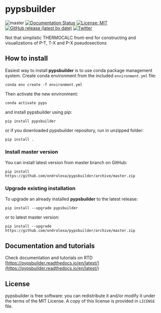 # pypsbuilder

![master](https://github.com/ondrolexa/pypsbuilder/actions/workflows/master.yml/badge.svg)
[![Documentation Status](https://readthedocs.org/projects/pypsbuilder/badge/?version=latest)](https://pypsbuilder.readthedocs.io/en/latest/?badge=latest)
[![License: MIT](https://img.shields.io/badge/License-MIT-yellow.svg)](https://github.com/ondrolexa/pypsbuilder/blob/master/LICENSE)
[![GitHub release (latest by date)](https://img.shields.io/github/v/release/ondrolexa/pypsbuilder)](https://github.com/ondrolexa/pypsbuilder/releases/latest)
[![Twitter](https://img.shields.io/twitter/url/http/shields.io.svg?style=social&url=https%3A%2F%2Fgithub.com%2Fondrolexa%2Fpypsbuilder)](https://twitter.com/intent/tweet?text=Wow:&url=https%3A%2F%2Fgithub.com%2Fondrolexa%2Fpypsbuilder)

Not that simplistic THERMOCALC front-end for constructing and visualizations of P-T, T-X and P-X pseudosections

## How to install

Easiest way to install **pypsbuilder** is to use conda package management system. Create conda environment from the included `environment.yml` file:

    conda env create -f environment.yml

Then activate the new environment:

    conda activate pyps

and install pypsbuilder using pip:

    pip install pypsbuilder

or if you downloaded pypsbuilder repository, run in unzipped folder:

    pip install .

### Install master version

You can install latest version from master branch on GitHub:

    pip install https://github.com/ondrolexa/pypsbuilder/archive/master.zip

### Upgrade existing installation

To upgrade an already installed **pypsbuilder** to the latest release:

    pip install --upgrade pypsbuilder

or to latest master version:

    pip install --upgrade https://github.com/ondrolexa/pypsbuilder/archive/master.zip

## Documentation and tutorials

Check documentation and tutorials on RTD [https://pypsbuilder.readthedocs.io/en/latest/](https://pypsbuilder.readthedocs.io/en/latest/)

## License

pypsbuilder is free software: you can redistribute it and/or modify it under the terms of the MIT License. A copy of this license is provided in ``LICENSE`` file.
